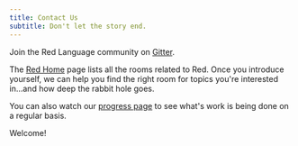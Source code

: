 ```yaml
---
title: Contact Us
subtitle: Don't let the story end.
---
```


Join the Red Language community on [Gitter](https://gitter.im/red/red/welcome).


The [Red Home](https://gitter.im/red/home) page lists all the rooms related
to Red. Once you introduce yourself, we can help you find the right room
for topics you're interested in...and how deep the rabbit hole goes.


You can also watch our [progress page](https://progress.red-lang.org/)
to see what's work is being done on a regular basis.


Welcome!